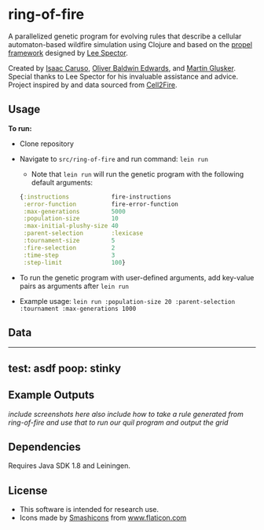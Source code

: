 # ring-of-fire

A parallelized genetic program for evolving rules that describe a cellular automaton-based wildfire simulation using Clojure and based on the [propel framework](https://github.com/lspector/propel) designed by [Lee Spector](https://github.com/lspector). 

Created by [Isaac Caruso](https://github.com/icaruso21), [Oliver Baldwin Edwards](https://github.com/Oliver-BE), and [Martin Glusker](https://github.com/mglusker). 
Special thanks to Lee Spector for his invaluable assistance and advice. 
Project inspired by and data sourced from [Cell2Fire](https://github.com/cell2fire/Cell2Fire).

## Usage

**To run:**
 * Clone  repository
 * Navigate to  `src/ring-of-fire` and run command: `lein run`

    * Note that `lein run` will run the genetic program with the following default arguments:

    ```clojure
    {:instructions            fire-instructions
     :error-function          fire-error-function
     :max-generations         5000
     :population-size         10
     :max-initial-plushy-size 40
     :parent-selection        :lexicase
     :tournament-size         5
     :fire-selection          2
     :time-step               3
     :step-limit              100}
    ```

 * To run the genetic program with user-defined arguments, add key-value pairs as arguments after `lein run` 

 * Example usage: `lein run :population-size 20 :parent-selection :tournament :max-generations 1000` 


## Data

--- 
test: asdf
poop: stinky 
---

## Example Outputs
*include screenshots here*
*also include how to take a rule generated from ring-of-fire and use that to run our quil program and output the grid*

## Dependencies

Requires Java SDK 1.8 and Leiningen. 

## License

* This software is intended for research use. 
* <div>Icons made by <a href="https://www.flaticon.com/authors/smashicons" title="Smashicons">Smashicons</a> from <a href="https://www.flaticon.com/" title="Flaticon">www.flaticon.com</a></div>


